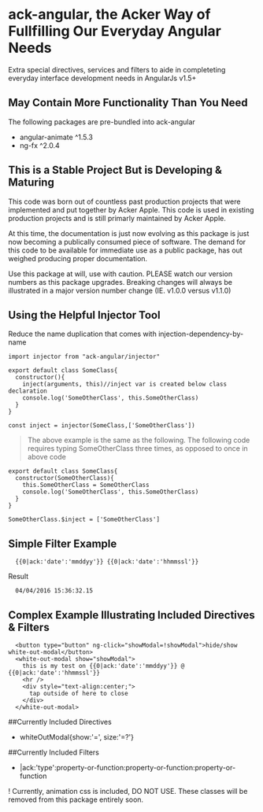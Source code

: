 # ack-angular, the Acker Way of Fullfilling Our Everyday Angular Needs
Extra special directives, services and filters to aide in completeting everyday interface development needs in AngularJs v1.5+

## May Contain More Functionality Than You Need
The following packages are pre-bundled into ack-angular
- angular-animate ^1.5.3
- ng-fx ^2.0.4

## This is a Stable Project But is Developing & Maturing
This code was born out of countless past production projects that were implemented and put together by Acker Apple. This code is used in existing production projects and is still primarly maintained by Acker Apple.

At this time, the documentation is just now evolving as this package is just now becoming a publically consumed piece of software. The demand for this code to be available for immediate use as a public package, has out weighed producing proper documentation.

Use this package at will, use with caution. PLEASE watch our version numbers as this package upgrades. Breaking changes will always be illustrated in a major version number change (IE. v1.0.0 versus v1.1.0)

## Using the Helpful Injector Tool
Reduce the name duplication that comes with injection-dependency-by-name
```
import injector from "ack-angular/injector"

export default class SomeClass{
  constructor(){
    inject(arguments, this)//inject var is created below class declaration
    console.log('SomeOtherClass', this.SomeOtherClass)
  }
}

const inject = injector(SomeClass,['SomeOtherClass'])
```
> The above example is the same as the following. The following code requires typing SomeOtherClass three times, as opposed to once in above code
```
export default class SomeClass{
  constructor(SomeOtherClass){
    this.SomeOtherClass = SomeOtherClass
    console.log('SomeOtherClass', this.SomeOtherClass)
  }
}

SomeOtherClass.$inject = ['SomeOtherClass']
```


## Simple Filter Example
```
  {{0|ack:'date':'mmddyy'}} {{0|ack:'date':'hhmmssl'}}
```
Result
```
  04/04/2016 15:36:32.15
```

## Complex Example Illustrating Included Directives & Filters
```
  <button type="button" ng-click="showModal=!showModal">hide/show white-out-modal</button>
  <white-out-modal show="showModal">
    this is my test on {{0|ack:'date':'mmddyy'}} @ {{0|ack:'date':'hhmmssl'}}
    <hr />
    <div style="text-align:center;">
      tap outside of here to close
    </div>
  </white-out-modal>
```

##Currently Included Directives
- whiteOutModal{show:'=', size:'=?'}

##Currently Included Filters
- |ack:'type':property-or-function:property-or-function:property-or-function

! Currently, animation css is included, DO NOT USE. These classes will be removed from this package entirely soon.